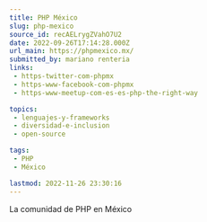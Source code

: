 ```yaml
---
title: PHP México
slug: php-mexico
source_id: recAELrygZVahO7U2
date: 2022-09-26T17:14:28.000Z
url_main: https://phpmexico.mx/
submitted_by: mariano renteria
links: 
 - https-twitter-com-phpmx
 - https-www-facebook-com-phpmx
 - https-www-meetup-com-es-es-php-the-right-way

topics: 
 - lenguajes-y-frameworks
 - diversidad-e-inclusion
 - open-source

tags: 
 - PHP
 - México

lastmod: 2022-11-26 23:30:16
---
```


La comunidad de PHP en México 
